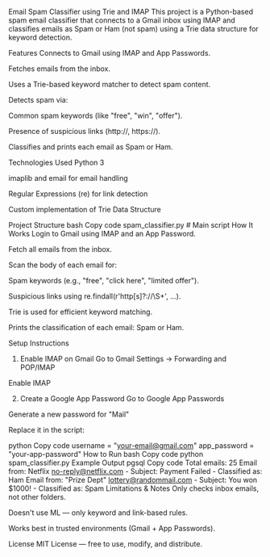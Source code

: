 Email Spam Classifier using Trie and IMAP
This project is a Python-based spam email classifier that connects to a Gmail inbox using IMAP and classifies emails as Spam or Ham (not spam) using a Trie data structure for keyword detection.

Features
Connects to Gmail using IMAP and App Passwords.

Fetches emails from the inbox.

Uses a Trie-based keyword matcher to detect spam content.

Detects spam via:

Common spam keywords (like "free", "win", "offer").

Presence of suspicious links (http://, https://).

Classifies and prints each email as Spam or Ham.

Technologies Used
Python 3

imaplib and email for email handling

Regular Expressions (re) for link detection

Custom implementation of Trie Data Structure

Project Structure
bash
Copy code
spam_classifier.py        # Main script
How It Works
Login to Gmail using IMAP and an App Password.

Fetch all emails from the inbox.

Scan the body of each email for:

Spam keywords (e.g., "free", "click here", "limited offer").

Suspicious links using re.findall(r'http[s]?://\S+', ...).

Trie is used for efficient keyword matching.

Prints the classification of each email: Spam or Ham.

Setup Instructions
1. Enable IMAP on Gmail
Go to Gmail Settings → Forwarding and POP/IMAP

Enable IMAP

2. Create a Google App Password
Go to Google App Passwords

Generate a new password for "Mail"

Replace it in the script:

python
Copy code
username = "your-email@gmail.com"
app_password = "your-app-password"
How to Run
bash
Copy code
python spam_classifier.py
Example Output
pgsql
Copy code
Total emails: 25
Email from: Netflix <no-reply@netflix.com> - Subject: Payment Failed - Classified as: Ham
Email from: "Prize Dept" <lottery@randommail.com> - Subject: You won $1000! - Classified as: Spam
 Limitations & Notes
Only checks inbox emails, not other folders.

Doesn't use ML — only keyword and link-based rules.

Works best in trusted environments (Gmail + App Passwords).

License
MIT License — free to use, modify, and distribute.
